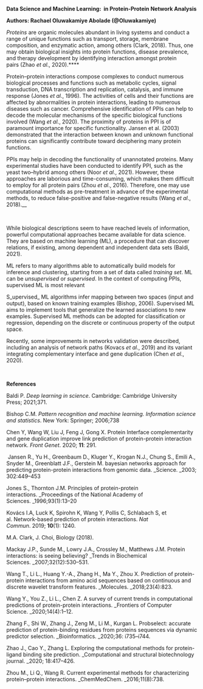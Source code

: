**Data Science and Machine Learning:  in Protein-Protein Network Analysis**

**Authors: Rachael Oluwakamiye Abolade (@Oluwakamiye)**

_Proteins_ are organic molecules abundant in living systems and conduct a range of unique functions such as transport, storage, membrane composition, and enzymatic action, among others (Clark, 2018). Thus, one may obtain biological insights into protein functions, disease prevalence, and therapy development by identifying interaction amongst protein pairs (Zhao _et al_., 2020).****

Protein–protein interactions compose complexes to conduct numerous biological processes and functions such as metabolic cycles, signal transduction, DNA transcription and replication, catalysis, and immune response (Jones _et al_., 1996). The activities of cells and their functions are affected by abnormalities in protein interactions, leading to numerous diseases such as cancer. Comprehensive identification of PPIs can help to decode the molecular mechanisms of the specific biological functions involved (Wang _et al_., 2020). The proximity of proteins in PPI is of paramount importance for specific functionality. Jansen et al. (2003) demonstrated that the interaction between known and unknown functional proteins can significantly contribute toward deciphering many protein functions.

PPIs may help in decoding the functionality of unannotated proteins. Many experimental studies have been conducted to identify PPI, such as the yeast two–hybrid among others (Noor _et al_., 2021). However, these approaches are laborious and time-consuming, which makes them difficult to employ for all protein pairs (Zhou _et al_., 2016). Therefore, one may use computational methods as pre-treatment in advance of the experimental methods, to reduce false-positive and false-negative results (Wang _et al_., 2018).__

 

While biological descriptions seem to have reached levels of information, powerful computational approaches became available for data science. They are based on machine learning (ML), a procedure that can discover relations, if existing, among dependent and independent data sets (Baldi, 2021).

ML refers to many algorithms able to automatically build models for inference and clustering, starting from a set of data called _training set_. ML can be _unsupervised_ or _supervised_. In the context of computing PPIs, supervised ML is most relevant

S_upervised_ ML algorithms infer mapping between two spaces (input and output), based on known training examples (Bishop, 2006). Supervised ML aims to implement tools that generalize the learned associations to new examples. Supervised ML methods can be adopted for classification or regression, depending on the discrete or continuous property of the output space.

Recently, some improvements in networks validation were described, including an analysis of network paths (Kovacs _et al_., 2019) and its variant integrating complementary interface and gene duplication (Chen _et al_., 2020).

 

**References**

Baldi P. _Deep learning in science_. Cambridge: Cambridge University Press; 2021;371.

Bishop C.M. _Pattern recognition and machine learning. Information science and statistics_. New York: Springer; 2006;738

Chen Y, Wang W, Liu J, Feng J, Gong X. Protein Interface complementarity and gene duplication improve link prediction of protein-protein interaction network. _Front Genet_. 2020; **11**: 291.

 Jansen R., Yu H., Greenbaum D., Kluger Y., Krogan N.J., Chung S., Emili A., Snyder M., Greenblatt J.F., Gerstein M. bayesian networks approach for predicting protein-protein interactions from genomic data. _Science. _2003; 302:449–453

Jones S., Thornton J.M. Principles of protein-protein interactions. _Proceedings of the National Academy of Sciences. _1996;93(1):13–20

Kovács I.A, Luck K, Spirohn K, Wang Y, Pollis C, Schlabach S, et al. Network-based prediction of protein interactions. _Nat Commun_. 2019; **10**(1): 1240.

M.A. Clark, J. Choi, Biology (2018).

Mackay J.P., Sunde M., Lowry J.A., Crossley M., Matthews J.M. Protein interactions: is seeing believing? _Trends in Biochemical Sciences. _2007;32(12):530–531.

Wang T., Li L., Huang Y.-A., Zhang H., Ma Y., Zhou X. Prediction of protein-protein interactions from amino acid sequences based on continuous and discrete wavelet transform features. _Molecules. _2018;23(4):823. 

Wang Y., You Z., Li L., Chen Z. A survey of current trends in computational predictions of protein-protein interactions. _Frontiers of Computer Science. _2020;14(4):1–12. 

Zhang F., Shi W., Zhang J., Zeng M., Li M., Kurgan L. Probselect: accurate prediction of protein-binding residues from proteins sequences via dynamic predictor selection. _Bioinformatics. _2020;36: i735–i744.

Zhao J., Cao Y., Zhang L. Exploring the computational methods for protein-ligand binding site prediction. _Computational and structural biotechnology journal. _2020; 18:417–426.

Zhou M., Li Q., Wang R. Current experimental methods for characterizing protein–protein interactions. _ChemMedChem. _2016;11(8):738.

